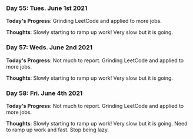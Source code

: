 ### Day 55: Tues. June 1st 2021

**Today's Progress**: Grinding LeetCode and applied to more jobs. 

**Thoughts**: Slowly starting to ramp up work! Very slow but it is going.

### Day 57: Weds. June 2nd 2021

**Today's Progress**: Not much to report. Grinding LeetCode and applied to more jobs. 

**Thoughts**: Slowly starting to ramp up work! Very slow but it is going.

### Day 58: Fri. June 4th 2021

**Today's Progress**: Not much to report. Grinding LeetCode and applied to more jobs. 

**Thoughts**: Slowly starting to ramp up work! Very slow but it is going. Need to ramp up work and fast. Stop being lazy.